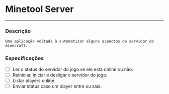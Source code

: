 # Minetool Server
---

### Descrição
    
    Uma aplicação voltada à automatizar alguns aspectos de servidor do minecraft.
    
### Especificações

- [ ] Ler o status do servidor do jogo se ele está online ou não.
- [ ] Reiniciar, iniciar e desligar o servidor do jogo.
- [ ] Listar players online.
- [ ] Enviar status caso um player entre ou saia.